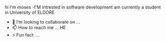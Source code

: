 hi I'm moses
-I'M intrested in software development
am currently a student in University of ELDORE
- 💞️ I’m looking to collaborate on ...
- 📫 How to reach me ...
HE
- ⚡ Fun fact: ...

<!---
moses-wq/moses-wq is a ✨ special ✨ repository because its `README.md` (this file) appears on your GitHub profile.
You can click the Preview link to take a look at your changes.
--->
